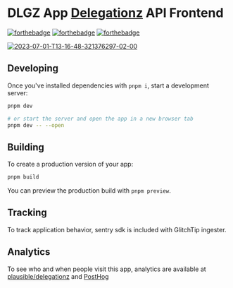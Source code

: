 # DLGZ App [Delegationz](https://github.com/BillotP/delegationz) API Frontend

[![forthebadge](https://forthebadge.com/images/badges/built-by-hipsters.svg)](https://www.youtube.com/watch?v=dQw4w9WgXcQ)
[![forthebadge](https://forthebadge.com/images/badges/certified-yourboyserge.svg)](https://github.com/BillotP)
[![forthebadge](https://forthebadge.com/images/badges/check-it-out.svg)](https://delegationz.fly.dev)


<a href="https://delegationz.fly.dev"><img src="https://i.ibb.co/ByTgjVq/2023-07-01-T13-16-48-321376297-02-00.png" alt="2023-07-01-T13-16-48-321376297-02-00" border="0"></a>

## Developing

Once you've installed dependencies with `pnpm i`, start a development server:

```bash
pnpm dev

# or start the server and open the app in a new browser tab
pnpm dev -- --open
```

## Building

To create a production version of your app:

```bash
pnpm build
```

You can preview the production build with `pnpm preview`.

## Tracking

To track application behavior, sentry sdk is included with GlitchTip ingester.

## Analytics

To see who and when people visit this app, analytics are available at [plausible/delegationz](https://plausible.io/delegationz.fly.dev) and [PostHog](https://app.posthog.com/shared/nSDF9ZPBg5PoVq7nRb8oMvus6gzdxg)
